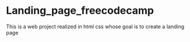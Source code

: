 # Landing_page_freecodecamp
This is a web project realized in html css whose goal is to create a landing page
